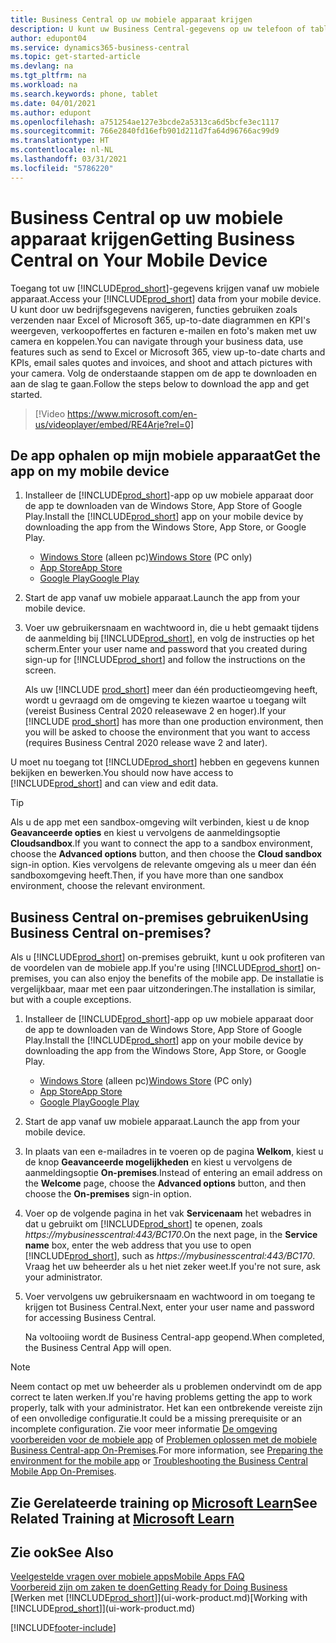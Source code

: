 ```yaml
---
title: Business Central op uw mobiele apparaat krijgen
description: U kunt uw Business Central-gegevens op uw telefoon of tablet bekijken en bewerken.
author: edupont04
ms.service: dynamics365-business-central
ms.topic: get-started-article
ms.devlang: na
ms.tgt_pltfrm: na
ms.workload: na
ms.search.keywords: phone, tablet
ms.date: 04/01/2021
ms.author: edupont
ms.openlocfilehash: a751254ae127e3bcde2a5313ca6d5bcfe3ec1117
ms.sourcegitcommit: 766e2840fd16efb901d211d7fa64d96766ac99d9
ms.translationtype: HT
ms.contentlocale: nl-NL
ms.lasthandoff: 03/31/2021
ms.locfileid: "5786220"
---
```

# <a name="getting-business-central-on-your-mobile-device"></a><span data-ttu-id="16fe9-103">Business Central op uw mobiele apparaat krijgen</span><span class="sxs-lookup"><span data-stu-id="16fe9-103">Getting Business Central on Your Mobile Device</span></span>

<span data-ttu-id="16fe9-104">Toegang tot uw [!INCLUDE[prod_short](includes/prod_short.md)]-gegevens krijgen vanaf uw mobiele apparaat.</span><span class="sxs-lookup"><span data-stu-id="16fe9-104">Access your [!INCLUDE[prod_short](includes/prod_short.md)] data from your mobile device.</span></span> <span data-ttu-id="16fe9-105">U kunt door uw bedrijfsgegevens navigeren, functies gebruiken zoals verzenden naar Excel of Microsoft 365, up-to-date diagrammen en KPI's weergeven, verkoopoffertes en facturen e-mailen en foto's maken met uw camera en koppelen.</span><span class="sxs-lookup"><span data-stu-id="16fe9-105">You can navigate through your business data, use features such as send to Excel or Microsoft 365, view up-to-date charts and KPIs, email sales quotes and invoices, and shoot and attach pictures with your camera.</span></span> <span data-ttu-id="16fe9-106">Volg de onderstaande stappen om de app te downloaden en aan de slag te gaan.</span><span class="sxs-lookup"><span data-stu-id="16fe9-106">Follow the steps below to download the app and get started.</span></span>

> [!Video https://www.microsoft.com/en-us/videoplayer/embed/RE4Arje?rel=0]

## <a name="get-the-app-on-my-mobile-device"></a><span data-ttu-id="16fe9-107">De app ophalen op mijn mobiele apparaat</span><span class="sxs-lookup"><span data-stu-id="16fe9-107">Get the app on my mobile device</span></span>

1. <span data-ttu-id="16fe9-108">Installeer de [!INCLUDE[prod_short](includes/prod_short.md)]-app op uw mobiele apparaat door de app te downloaden van de Windows Store, App Store of Google Play.</span><span class="sxs-lookup"><span data-stu-id="16fe9-108">Install the [!INCLUDE[prod_short](includes/prod_short.md)] app on your mobile device by downloading the app from the Windows Store, App Store, or Google Play.</span></span>  

   - <span data-ttu-id="16fe9-109">[Windows Store](https://go.microsoft.com/fwlink/?LinkId=734848) (alleen pc)</span><span class="sxs-lookup"><span data-stu-id="16fe9-109">[Windows Store](https://go.microsoft.com/fwlink/?LinkId=734848) (PC only)</span></span>
   - [<span data-ttu-id="16fe9-110">App Store</span><span class="sxs-lookup"><span data-stu-id="16fe9-110">App Store</span></span>](https://go.microsoft.com/fwlink/?LinkId=734847)
   - [<span data-ttu-id="16fe9-111">Google Play</span><span class="sxs-lookup"><span data-stu-id="16fe9-111">Google Play</span></span>](https://go.microsoft.com/fwlink/?LinkId=734849)
2. <span data-ttu-id="16fe9-112">Start de app vanaf uw mobiele apparaat.</span><span class="sxs-lookup"><span data-stu-id="16fe9-112">Launch the app from your mobile device.</span></span>
3. <span data-ttu-id="16fe9-113">Voer uw gebruikersnaam en wachtwoord in, die u hebt gemaakt tijdens de aanmelding bij [!INCLUDE[prod_short](includes/prod_short.md)], en volg de instructies op het scherm.</span><span class="sxs-lookup"><span data-stu-id="16fe9-113">Enter your user name and password that you created during sign-up for [!INCLUDE[prod_short](includes/prod_short.md)] and follow the instructions on the screen.</span></span>

    <span data-ttu-id="16fe9-114">Als uw [!INCLUDE [prod_short](includes/prod_short.md)] meer dan één productieomgeving heeft, wordt u gevraagd om de omgeving te kiezen waartoe u toegang wilt (vereist Business Central 2020 releasewave 2 en hoger).</span><span class="sxs-lookup"><span data-stu-id="16fe9-114">If your [!INCLUDE [prod_short](includes/prod_short.md)] has more than one production environment, then you will be asked to choose the environment that you want to access (requires Business Central 2020 release wave 2 and later).</span></span>

<span data-ttu-id="16fe9-115">U moet nu toegang tot [!INCLUDE[prod_short](includes/prod_short.md)] hebben en gegevens kunnen bekijken en bewerken.</span><span class="sxs-lookup"><span data-stu-id="16fe9-115">You should now have access to [!INCLUDE[prod_short](includes/prod_short.md)] and can view and edit data.</span></span>  

> [!TIP]
> <span data-ttu-id="16fe9-116">Als u de app met een sandbox-omgeving wilt verbinden, kiest u de knop **Geavanceerde opties** en kiest u vervolgens de aanmeldingsoptie **Cloudsandbox**.</span><span class="sxs-lookup"><span data-stu-id="16fe9-116">If you want to connect the app to a sandbox environment, choose the **Advanced options** button, and then choose the **Cloud sandbox** sign-in option.</span></span> <span data-ttu-id="16fe9-117">Kies vervolgens de relevante omgeving als u meer dan één sandboxomgeving heeft.</span><span class="sxs-lookup"><span data-stu-id="16fe9-117">Then, if you have more than one sandbox environment, choose the relevant environment.</span></span>

## <a name="using-business-central-on-premises"></a><span data-ttu-id="16fe9-118">Business Central on-premises gebruiken</span><span class="sxs-lookup"><span data-stu-id="16fe9-118">Using Business Central on-premises?</span></span>

<span data-ttu-id="16fe9-119">Als u [!INCLUDE[prod_short](includes/prod_short.md)] on-premises gebruikt, kunt u ook profiteren van de voordelen van de mobiele app.</span><span class="sxs-lookup"><span data-stu-id="16fe9-119">If you're using [!INCLUDE[prod_short](includes/prod_short.md)] on-premises, you can also enjoy the benefits of the mobile app.</span></span> <span data-ttu-id="16fe9-120">De installatie is vergelijkbaar, maar met een paar uitzonderingen.</span><span class="sxs-lookup"><span data-stu-id="16fe9-120">The installation is similar, but with a couple exceptions.</span></span>

1. <span data-ttu-id="16fe9-121">Installeer de [!INCLUDE[prod_short](includes/prod_short.md)]-app op uw mobiele apparaat door de app te downloaden van de Windows Store, App Store of Google Play.</span><span class="sxs-lookup"><span data-stu-id="16fe9-121">Install the [!INCLUDE[prod_short](includes/prod_short.md)] app on your mobile device by downloading the app from the Windows Store, App Store, or Google Play.</span></span>  

   - <span data-ttu-id="16fe9-122">[Windows Store](https://go.microsoft.com/fwlink/?LinkId=734848) (alleen pc)</span><span class="sxs-lookup"><span data-stu-id="16fe9-122">[Windows Store](https://go.microsoft.com/fwlink/?LinkId=734848) (PC only)</span></span>
   - [<span data-ttu-id="16fe9-123">App Store</span><span class="sxs-lookup"><span data-stu-id="16fe9-123">App Store</span></span>](https://go.microsoft.com/fwlink/?LinkId=734847)
   - [<span data-ttu-id="16fe9-124">Google Play</span><span class="sxs-lookup"><span data-stu-id="16fe9-124">Google Play</span></span>](https://go.microsoft.com/fwlink/?LinkId=734849)
2. <span data-ttu-id="16fe9-125">Start de app vanaf uw mobiele apparaat.</span><span class="sxs-lookup"><span data-stu-id="16fe9-125">Launch the app from your mobile device.</span></span>
3. <span data-ttu-id="16fe9-126">In plaats van een e-mailadres in te voeren op de pagina **Welkom**, kiest u de knop **Geavanceerde mogelijkheden** en kiest u vervolgens de aanmeldingsoptie **On-premises**.</span><span class="sxs-lookup"><span data-stu-id="16fe9-126">Instead of entering an email address on the **Welcome** page, choose the **Advanced options** button, and then choose the **On-premises** sign-in option.</span></span>
4. <span data-ttu-id="16fe9-127">Voer op de volgende pagina in het vak **Servicenaam** het webadres in dat u gebruikt om [!INCLUDE[prod_short](includes/prod_short.md)] te openen, zoals *https://mybusinesscentral:443/BC170*.</span><span class="sxs-lookup"><span data-stu-id="16fe9-127">On the next page, in the **Service name** box, enter the web address that you use to open [!INCLUDE[prod_short](includes/prod_short.md)], such as *https://mybusinesscentral:443/BC170*.</span></span> <span data-ttu-id="16fe9-128">Vraag het uw beheerder als u het niet zeker weet.</span><span class="sxs-lookup"><span data-stu-id="16fe9-128">If you're not sure, ask your administrator.</span></span>
5. <span data-ttu-id="16fe9-129">Voer vervolgens uw gebruikersnaam en wachtwoord in om toegang te krijgen tot Business Central.</span><span class="sxs-lookup"><span data-stu-id="16fe9-129">Next, enter your user name and password for accessing Business Central.</span></span>

   <span data-ttu-id="16fe9-130">Na voltooiing wordt de Business Central-app geopend.</span><span class="sxs-lookup"><span data-stu-id="16fe9-130">When completed, the Business Central App will open.</span></span>

> [!NOTE]
> <span data-ttu-id="16fe9-131">Neem contact op met uw beheerder als u problemen ondervindt om de app correct te laten werken.</span><span class="sxs-lookup"><span data-stu-id="16fe9-131">If you're having problems getting the app to work properly, talk with your administrator.</span></span> <span data-ttu-id="16fe9-132">Het kan een ontbrekende vereiste zijn of een onvolledige configuratie.</span><span class="sxs-lookup"><span data-stu-id="16fe9-132">It could be a missing prerequisite or an incomplete configuration.</span></span> <span data-ttu-id="16fe9-133">Zie voor meer informatie [De omgeving voorbereiden voor de mobiele app](/dynamics365/business-central/dev-itpro/deployment/install-business-central-app#prereqs) of [Problemen oplossen met de mobiele Business Central-app On-Premises](/dynamics365/business-central/dev-itpro/developer/devenv-troubleshooting-the-mobile-app).</span><span class="sxs-lookup"><span data-stu-id="16fe9-133">For more information, see  [Preparing the environment for the mobile app](/dynamics365/business-central/dev-itpro/deployment/install-business-central-app#prereqs) or [Troubleshooting the Business Central Mobile App On-Premises](/dynamics365/business-central/dev-itpro/developer/devenv-troubleshooting-the-mobile-app).</span></span>

## <a name="see-related-training-at-microsoft-learn"></a><span data-ttu-id="16fe9-134">Zie Gerelateerde training op [Microsoft Learn](/learn/modules/alternative-interfaces-dynamics-365-business-central/index)</span><span class="sxs-lookup"><span data-stu-id="16fe9-134">See Related Training at [Microsoft Learn](/learn/modules/alternative-interfaces-dynamics-365-business-central/index)</span></span>

## <a name="see-also"></a><span data-ttu-id="16fe9-135">Zie ook</span><span class="sxs-lookup"><span data-stu-id="16fe9-135">See Also</span></span>

[<span data-ttu-id="16fe9-136">Veelgestelde vragen over mobiele apps</span><span class="sxs-lookup"><span data-stu-id="16fe9-136">Mobile Apps FAQ</span></span>](ui-mobile-faq.md)  
[<span data-ttu-id="16fe9-137">Voorbereid zijn om zaken te doen</span><span class="sxs-lookup"><span data-stu-id="16fe9-137">Getting Ready for Doing Business</span></span>](ui-get-ready-business.md)  
<span data-ttu-id="16fe9-138">[Werken met [!INCLUDE[prod_short](includes/prod_short.md)]](ui-work-product.md)</span><span class="sxs-lookup"><span data-stu-id="16fe9-138">[Working with [!INCLUDE[prod_short](includes/prod_short.md)]](ui-work-product.md)</span></span>  


[!INCLUDE[footer-include](includes/footer-banner.md)]